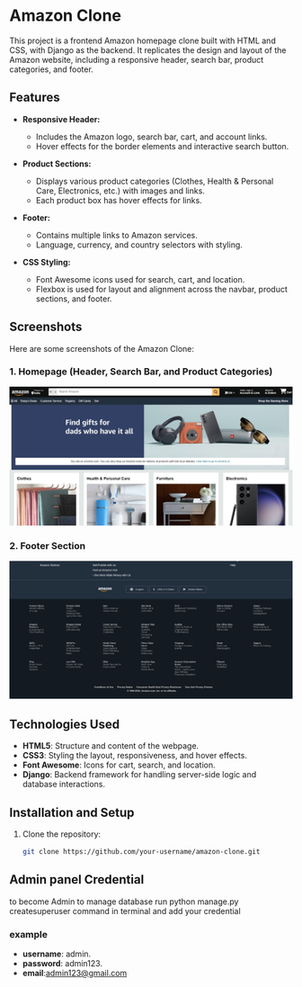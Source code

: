 # Amazon Clone

This project is a frontend Amazon homepage clone built with HTML and CSS, with Django as the backend. It replicates the design and layout of the Amazon website, including a responsive header, search bar, product categories, and footer.

## Features

- **Responsive Header:**
  - Includes the Amazon logo, search bar, cart, and account links.
  - Hover effects for the border elements and interactive search button.
  
- **Product Sections:**
  - Displays various product categories (Clothes, Health & Personal Care, Electronics, etc.) with images and links.
  - Each product box has hover effects for links.
  
- **Footer:**
  - Contains multiple links to Amazon services.
  - Language, currency, and country selectors with styling.

- **CSS Styling:**
  - Font Awesome icons used for search, cart, and location.
  - Flexbox is used for layout and alignment across the navbar, product sections, and footer.

## Screenshots

Here are some screenshots of the Amazon Clone:

### 1. Homepage (Header, Search Bar, and Product Categories)
![Homepage Screenshot](static/images/1.png)

### 2. Footer Section
![Footer Screenshot](static/images/2.png)

## Technologies Used

- **HTML5**: Structure and content of the webpage.
- **CSS3**: Styling the layout, responsiveness, and hover effects.
- **Font Awesome**: Icons for cart, search, and location.
- **Django**: Backend framework for handling server-side logic and database interactions.

## Installation and Setup

1. Clone the repository:

   ```bash
   git clone https://github.com/your-username/amazon-clone.git

## Admin panel Credential   
  to become Admin to manage database run python manage.py createsuperuser command in terminal and add your credential
  ### example
- **username**: admin.
- **password**: admin123.
- **email**:admin123@gmail.com
